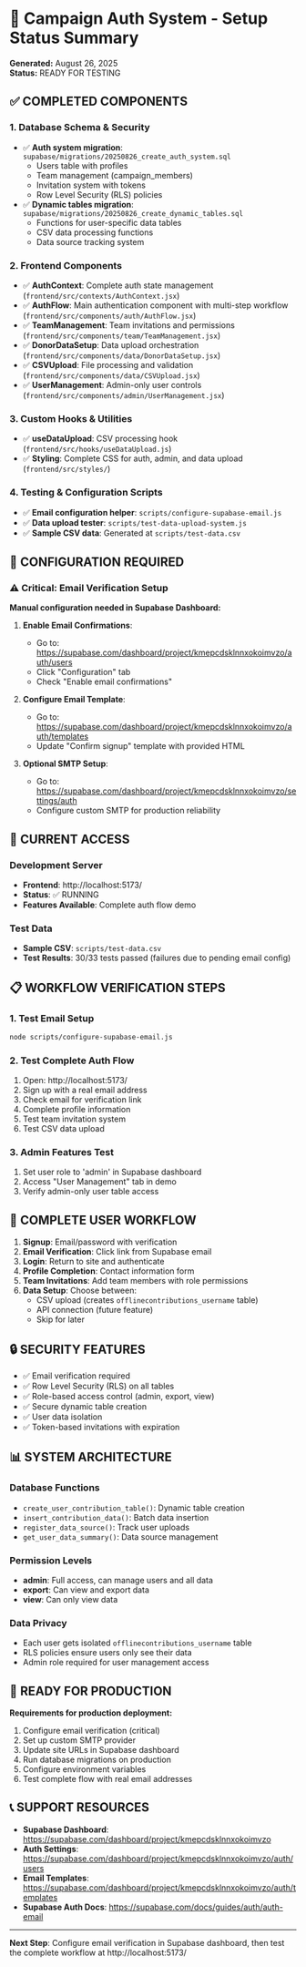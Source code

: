 # 🚀 Campaign Auth System - Setup Status Summary

**Generated:** August 26, 2025  
**Status:** READY FOR TESTING

## ✅ COMPLETED COMPONENTS

### 1. Database Schema & Security

- ✅ **Auth system migration**: `supabase/migrations/20250826_create_auth_system.sql`
  - Users table with profiles
  - Team management (campaign_members)
  - Invitation system with tokens
  - Row Level Security (RLS) policies
- ✅ **Dynamic tables migration**: `supabase/migrations/20250826_create_dynamic_tables.sql`
  - Functions for user-specific data tables
  - CSV data processing functions
  - Data source tracking system

### 2. Frontend Components

- ✅ **AuthContext**: Complete auth state management (`frontend/src/contexts/AuthContext.jsx`)
- ✅ **AuthFlow**: Main authentication component with multi-step workflow (`frontend/src/components/auth/AuthFlow.jsx`)
- ✅ **TeamManagement**: Team invitations and permissions (`frontend/src/components/team/TeamManagement.jsx`)
- ✅ **DonorDataSetup**: Data upload orchestration (`frontend/src/components/data/DonorDataSetup.jsx`)
- ✅ **CSVUpload**: File processing and validation (`frontend/src/components/data/CSVUpload.jsx`)
- ✅ **UserManagement**: Admin-only user controls (`frontend/src/components/admin/UserManagement.jsx`)

### 3. Custom Hooks & Utilities

- ✅ **useDataUpload**: CSV processing hook (`frontend/src/hooks/useDataUpload.js`)
- ✅ **Styling**: Complete CSS for auth, admin, and data upload (`frontend/src/styles/`)

### 4. Testing & Configuration Scripts

- ✅ **Email configuration helper**: `scripts/configure-supabase-email.js`
- ✅ **Data upload tester**: `scripts/test-data-upload-system.js`
- ✅ **Sample CSV data**: Generated at `scripts/test-data.csv`

## 🔧 CONFIGURATION REQUIRED

### ⚠️ Critical: Email Verification Setup

**Manual configuration needed in Supabase Dashboard:**

1. **Enable Email Confirmations**:
   - Go to: https://supabase.com/dashboard/project/kmepcdsklnnxokoimvzo/auth/users
   - Click "Configuration" tab
   - Check "Enable email confirmations"

2. **Configure Email Template**:
   - Go to: https://supabase.com/dashboard/project/kmepcdsklnnxokoimvzo/auth/templates
   - Update "Confirm signup" template with provided HTML

3. **Optional SMTP Setup**:
   - Go to: https://supabase.com/dashboard/project/kmepcdsklnnxokoimvzo/settings/auth
   - Configure custom SMTP for production reliability

## 🚀 CURRENT ACCESS

### Development Server

- **Frontend**: http://localhost:5173/
- **Status**: ✅ RUNNING
- **Features Available**: Complete auth flow demo

### Test Data

- **Sample CSV**: `scripts/test-data.csv`
- **Test Results**: 30/33 tests passed (failures due to pending email config)

## 📋 WORKFLOW VERIFICATION STEPS

### 1. Test Email Setup

```bash
node scripts/configure-supabase-email.js
```

### 2. Test Complete Auth Flow

1. Open: http://localhost:5173/
2. Sign up with a real email address
3. Check email for verification link
4. Complete profile information
5. Test team invitation system
6. Test CSV data upload

### 3. Admin Features Test

1. Set user role to 'admin' in Supabase dashboard
2. Access "User Management" tab in demo
3. Verify admin-only user table access

## 🔄 COMPLETE USER WORKFLOW

1. **Signup**: Email/password with verification
2. **Email Verification**: Click link from Supabase email
3. **Login**: Return to site and authenticate
4. **Profile Completion**: Contact information form
5. **Team Invitations**: Add team members with role permissions
6. **Data Setup**: Choose between:
   - CSV upload (creates `offlinecontributions_username` table)
   - API connection (future feature)
   - Skip for later

## 🔒 SECURITY FEATURES

- ✅ Email verification required
- ✅ Row Level Security (RLS) on all tables
- ✅ Role-based access control (admin, export, view)
- ✅ Secure dynamic table creation
- ✅ User data isolation
- ✅ Token-based invitations with expiration

## 📊 SYSTEM ARCHITECTURE

### Database Functions

- `create_user_contribution_table()`: Dynamic table creation
- `insert_contribution_data()`: Batch data insertion
- `register_data_source()`: Track user uploads
- `get_user_data_summary()`: Data source management

### Permission Levels

- **admin**: Full access, can manage users and all data
- **export**: Can view and export data
- **view**: Can only view data

### Data Privacy

- Each user gets isolated `offlinecontributions_username` table
- RLS policies ensure users only see their data
- Admin role required for user management access

## 🎯 READY FOR PRODUCTION

**Requirements for production deployment:**

1. Configure email verification (critical)
2. Set up custom SMTP provider
3. Update site URLs in Supabase dashboard
4. Run database migrations on production
5. Configure environment variables
6. Test complete flow with real email addresses

## 📞 SUPPORT RESOURCES

- **Supabase Dashboard**: https://supabase.com/dashboard/project/kmepcdsklnnxokoimvzo
- **Auth Settings**: https://supabase.com/dashboard/project/kmepcdsklnnxokoimvzo/auth/users
- **Email Templates**: https://supabase.com/dashboard/project/kmepcdsklnnxokoimvzo/auth/templates
- **Supabase Auth Docs**: https://supabase.com/docs/guides/auth/auth-email

---

**Next Step**: Configure email verification in Supabase dashboard, then test the complete workflow at http://localhost:5173/
